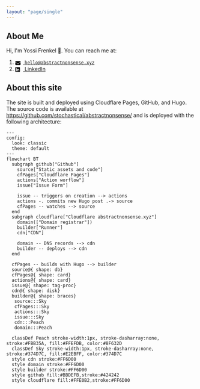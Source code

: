 ```yaml
---
layout: "page/single"
---
```


## About Me

Hi, I'm Yossi Frenkel 👋. You can reach me at:

1. [<svg xmlns="http://www.w3.org/2000/svg" class="icon" aria-hidden="true" focusable="false" viewBox="0 0 512 512" style="width: 1em; height: 1em; vertical-align: middle; margin-right: 0.5em;"><path d="M48 64C21.5 64 0 85.5 0 112c0 15.1 7.1 29.3 19.2 38.4L236.8 313.6c11.4 8.5 27 8.5 38.4 0L492.8 150.4c12.1-9.1 19.2-23.3 19.2-38.4c0-26.5-21.5-48-48-48L48 64zM0 176L0 384c0 35.3 28.7 64 64 64l384 0c35.3 0 64-28.7 64-64l0-208L294.4 339.2c-22.8 17.1-54 17.1-76.8 0L0 176z"/></svg>  <code>hello@abstractnonsense.xyz</code>](mailto:hello@abstractnonsense.xyz?subject=Hi&body=Hello,)
2. [<svg xmlns="http://www.w3.org/2000/svg" class="icon" aria-hidden="true" focusable="false" viewBox="0 0 512 512" style="width: 1em; height: 1em; vertical-align: middle; margin-right: 0.5em;"><path d="M416 32H31.9C14.3 32 0 46.5 0 64.3v383.4C0 465.5 14.3 480 31.9 480H416c17.6 0 32-14.5 32-32.3V64.3c0-17.8-14.4-32.3-32-32.3zM135.4 416H69V202.2h66.5V416zm-33.2-243c-21.3 0-38.5-17.3-38.5-38.5S80.9 96 102.2 96c21.2 0 38.5 17.3 38.5 38.5 0 21.3-17.2 38.5-38.5 38.5zm282.1 243h-66.4V312c0-24.8-.5-56.7-34.5-56.7-34.6 0-39.9 27-39.9 54.9V416h-66.4V202.2h63.7v29.2h.9c8.9-16.8 30.6-34.5 62.9-34.5 67.2 0 79.7 44.3 79.7 101.9V416z"/></svg> LinkedIn](https://www.linkedin.com/in/y-frenkel "LinkedIn")

<!--!Font Awesome Free 6.6.0 by @fontawesome - https://fontawesome.com License - https://fontawesome.com/license/free Copyright 2024 Fonticons, Inc.-->

## About this site

The site is built and deployed using Cloudflare Pages, GitHub, and Hugo. The source code is available at <https://github.com/stochastical/abstractnonsense/> and is deployed with the following architecture:

```mermaid
---
config:
  look: classic
  theme: default
---
flowchart BT
  subgraph github["Github"]
    source["Static assets and code"]
    cfPages["Cloudflare Pages"]
    actions["Action worflow"]
    issue["Issue Form"]

    issue -- triggers on creation --> actions
    actions -. commits new Hugo post .-> source
    cfPages -- watches --> source
  end
  subgraph cloudflare["Cloudflare abstractnonsense.xyz"]
    domain(["Domain registrar"])
    builder["Runner"]
    cdn["CDN"]

    domain -- DNS records --> cdn
    builder -- deploys --> cdn
  end

  cfPages -- builds with Hugo --> builder
  source@{ shape: db}
  cfPages@{ shape: card}
  actions@{ shape: card}
  issue@{ shape: tag-proc}
  cdn@{ shape: disk}
  builder@{ shape: braces}
   source:::Sky
   cfPages:::Sky
   actions:::Sky
   issue:::Sky
   cdn:::Peach
   domain:::Peach

  classDef Peach stroke-width:1px, stroke-dasharray:none, stroke:#FBB35A, fill:#FFEFDB, color:#8F632D
  classDef Sky stroke-width:1px, stroke-dasharray:none, stroke:#374D7C, fill:#E2EBFF, color:#374D7C
  style cdn stroke:#FF6D00
  style domain stroke:#FF6D00
  style builder stroke:#FF6D00
  style github fill:#BBDEFB,stroke:#424242
  style cloudflare fill:#FFE0B2,stroke:#FF6D00
```
